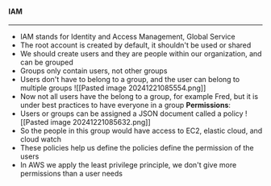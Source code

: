 #### IAM
---
- IAM stands for Identity and Access Management, Global Service
- The root account is created by default, it shouldn't be used or shared
- We should create users and they are people within our organization, and can be grouped
- Groups only contain users, not other groups
- Users don't have to belong to a group, and the user can belong to multiple groups
![[Pasted image 20241221085554.png]]
- Now not all users have the belong to a group, for example Fred, but it is under best practices to have everyone in a group
**Permissions**:
- Users or groups can be assigned a JSON document called a policy
 ![[Pasted image 20241221085632.png]]
- So the people in this group would have access to EC2, elastic cloud, and cloud watch
- These policies help us define the policies define the permission of the users
- In AWS we apply the least privilege principle, we don't give more permissions than a user needs